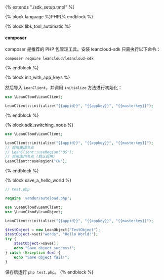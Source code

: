 {% extends "./sdk_setup.tmpl" %}

{% block language %}PHP{% endblock %}

{% block libs_tool_automatic %}

#### composer

composer 是推荐的 PHP 包管理工具。安装 leancloud-sdk 只需执行以下命令：
```
composer require leancloud/leancloud-sdk
```

{% endblock %}

{% block init_with_app_keys %}

然后导入 `LeanClient`，并调用 `initialize` 方法进行初始化：

```php
use \LeanCloud\LeanClient;

LeanClient::initialize("{{appid}}", "{{appkey}}", "{{masterkey}}");
```
{% endblock %}

{% block sdk_switching_node %}
```php
use \LeanCloud\LeanClient;

LeanClient::initialize("{{appid}}", "{{appkey}}", "{{masterkey}}");
// 启用美国节点
// LeanClient::useRegion("US");
// 启用国内节点 (默认启用)
LeanClient::useRegion("CN");
```
{% endblock %}

{% block save_a_hello_world %}

```php
// test.php

require 'vendor/autoload.php';

use \LeanCloud\LeanClient;
use \LeanCloud\LeanObject;

LeanClient::initialize("{{appid}}", "{{appkey}}", "{{masterkey}}");

$testObject = new LeanObject("TestObject");
$testObject->set("words", "Hello World!");
try {
    $testObject->save();
    echo "Save object success!";
} catch (Exception $ex) {
    echo "Save object fail!";
}
```

保存后运行 `php test.php`。
{% endblock %}
